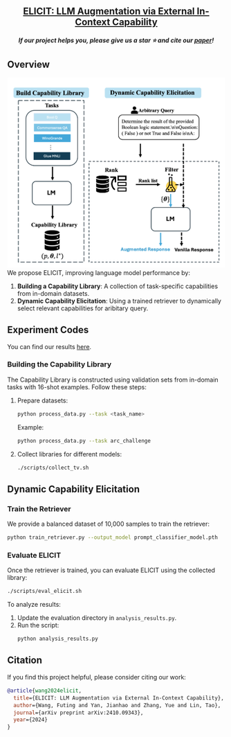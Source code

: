 <h2 align="center"> <a href="https://arxiv.org/pdf/2410.09343">ELICIT: LLM Augmentation via External In-Context Capability</a></h2>
<h5 align="center"> If our project helps you, please give us a star ⭐ and cite our <a href="#citation">paper</a>!</h2>
<h5 align="center">

## Overview
![overview](./assets/overview.png#pic_center=80x80)
We propose ELICIT, improving language model performance by:
1. **Building a Capability Library**: A collection of task-specific capabilities from in-domain datasets.
2. **Dynamic Capability Elicitation**: Using a trained retriever to dynamically select relevant capabilities for aribitary query.


## Experiment Codes
You can find our results [here](https://drive.google.com/drive/folders/1cWvWc4uSSvEnhzs03EtqJGptBGUitpcf?usp=drive_link).
### Building the Capability Library

The Capability Library is constructed using validation sets from in-domain tasks with 16-shot examples. Follow these steps:

1. Prepare datasets:
   ```bash
   python process_data.py --task <task_name>
   ```
   Example:
   ```bash
   python process_data.py --task arc_challenge
   ```

2. Collect libraries for different models:
   ```bash
   ./scripts/collect_tv.sh
   ```

## Dynamic Capability Elicitation

### Train the Retriever
We provide a balanced dataset of 10,000 samples to train the retriever:
```bash
python train_retriever.py --output_model prompt_classifier_model.pth
```

### Evaluate ELICIT
Once the retriever is trained, you can evaluate ELICIT using the collected library:
```bash
./scripts/eval_elicit.sh
```
To analyze results:
1. Update the evaluation directory in `analysis_results.py`.
2. Run the script:
   ```bash
   python analysis_results.py
   ```

## Citation
If you find this project helpful, please consider citing our work:

```bibtex
@article{wang2024elicit,
  title={ELICIT: LLM Augmentation via External In-Context Capability},
  author={Wang, Futing and Yan, Jianhao and Zhang, Yue and Lin, Tao},
  journal={arXiv preprint arXiv:2410.09343},
  year={2024}
}
```